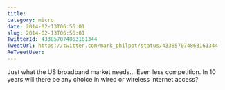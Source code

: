 ```yaml
---
title: 
category: micro
date: 2014-02-13T06:56:01
slug: 2014-02-13T06:56:01
TwitterId: 433857074863161344
TweetUrl: https://twitter.com/mark_philpot/status/433857074863161344
ReTweetUser: 
---
```


Just what the US broadband market needs... Even less competition. In 10 years will there be any choice in wired or wireless internet access?